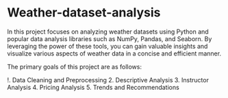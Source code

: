 # Weather-dataset-analysis

In this project focuses on analyzing weather datasets using Python and popular data analysis libraries such as 
NumPy, Pandas, and Seaborn. By leveraging the power of these tools, you can gain valuable insights and visualize
various aspects of weather data in a concise and efficient manner.

The primary goals of this project are as follows:

!. Data Cleaning and Preprocessing
2. Descriptive Analysis
3. Instructor Analysis
4. Pricing Analysis
5. Trends and Recommendations

